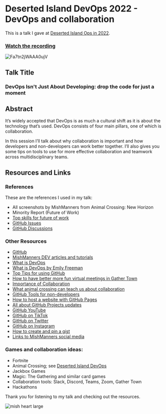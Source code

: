 # Deserted Island DevOps 2022 - DevOps and collaboration

This is a talk I gave at [Deserted Island Ops in 2022](https://desertedislanddevops.com/).

### [Watch the recording](https://youtu.be/KL1yqMp47_A?list=PLVUQjiv8GtwJeezuKvmL2kl6I9Gml0g2a)

![Fa7tn2jWAAA0ujV](https://user-images.githubusercontent.com/36594527/195224431-06b5ac52-77ab-4502-9046-75711188aca3.jpg)

## Talk Title

### DevOps Isn't Just About Developing: drop the code for just a moment

## Abstract

It’s widely accepted that DevOps is as much a cultural shift as it is about the technology that’s used. DevOps consists of four main pillars, one of which is collaboration.

In this session I’ll talk about why collaboration is important and how developers and non-developers can work better together. I’ll also gives you some tips on tools to use for more effective collaboration and teamwork across multidisciplinary teams.

## Resources and Links

### References

These are the references I used in my talk:

- All screenshots by MishManners from Animal Crossing: New Horizon
- Minority Report (Future of Work)
- [Top skills for future of work](https://learning.linkedin.com/blog/top-skills/the-skills-companies-need-most-in-2020and-how-to-learn-them)
- [GitHub Issues](https://github.com/features/issues/)
- [GitHub Discussions](https://github.com/features/discussions)

### Other Resources

- [GitHub](https://github.com)
- [MishManners DEV articles and tutorials](https://dev.to/mishmanners)
- [What is DevOps](https://dev.to/mishmanners/the-pillars-of-devops-what-is-a-devops-engineer-3i8m)
- [What is DevOps by Emily Freeman](https://youtu.be/kBV8gPVZNEE)
- [Top Tips for using GitHub](https://dev.to/mishmanners/top-tips-for-using-github-l4m)
- [How to have better more fun virtual meetings in Gather Town](https://dev.to/mishmanners/how-to-have-better-more-fun-virtual-meetings-with-gather-town-cn9)
- [Importance of Collaboration](https://dev.to/mishmanners/the-importance-of-collaboration-a-devops-pillar-253d)
- [What animal crossing can teach us about collaboration](https://dev.to/mishmanners/drop-the-code-for-just-a-moment-what-animal-crossing-can-teach-you-about-teamwork-50e7)
- [GitHub Tools for non-developers](https://dev.to/mishmanners/githubs-non-code-features-exploring-more-of-github-and-encouraging-your-non-dev-friends-1j1l)
- [How to host a website with GitHub Pages](https://dev.to/github/how-to-use-github-pages-to-host-your-website-even-with-multiple-repos-27k2)
- [All about GitHub Projects updates](https://youtu.be/MYNIXz9iViU)
- [GitHub YouTube](https://youtube.com/c/github)
- [GitHub on TikTok](https://tiktok.com/github)
- [GitHub on Twitter](https://twitter.com/github)
- [GitHub on Instagram](https://instagram.com/github)
- [How to create and pin a gist](https://dev.to/mishmanners/how-to-create-and-pin-a-gist-on-github-16p0)
- [Links to MishManners social media](https://mishmanners.info)

### Games and collaboration ideas:

- Fortnite
- Animal Crossing; see [Deserted Island DevOps](https://desertedisland.club/)
- Jackbox Games
- Magic: The Gathering and similar card games
- Collaboration tools: Slack, Discord, Teams, Zoom, Gather Town
- Hackathons

Thank you for listening to my talk and checking out the resources.

![mish heart large](https://user-images.githubusercontent.com/36594527/195619762-82827b2e-bfdd-49b6-b8df-5b9e15f4f044.png)
